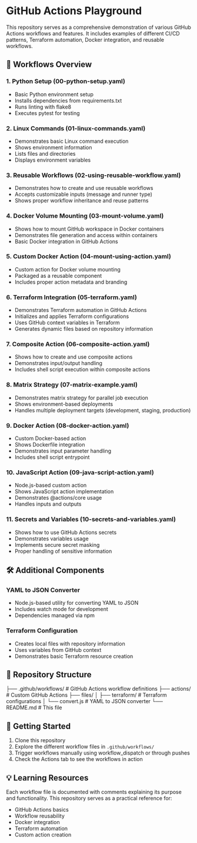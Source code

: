 # GitHub Actions Playground

This repository serves as a comprehensive demonstration of various GitHub Actions workflows and features. It includes examples of different CI/CD patterns, Terraform automation, Docker integration, and reusable workflows.

## 🚀 Workflows Overview

### 1. Python Setup (00-python-setup.yaml)
- Basic Python environment setup
- Installs dependencies from requirements.txt
- Runs linting with flake8
- Executes pytest for testing

### 2. Linux Commands (01-linux-commands.yaml)
- Demonstrates basic Linux command execution
- Shows environment information
- Lists files and directories
- Displays environment variables

### 3. Reusable Workflows (02-using-reusable-workflow.yaml)
- Demonstrates how to create and use reusable workflows
- Accepts customizable inputs (message and runner type)
- Shows proper workflow inheritance and reuse patterns

### 4. Docker Volume Mounting (03-mount-volume.yaml)
- Shows how to mount GitHub workspace in Docker containers
- Demonstrates file generation and access within containers
- Basic Docker integration in GitHub Actions

### 5. Custom Docker Action (04-mount-using-action.yaml)
- Custom action for Docker volume mounting
- Packaged as a reusable component
- Includes proper action metadata and branding

### 6. Terraform Integration (05-terraform.yaml)
- Demonstrates Terraform automation in GitHub Actions
- Initializes and applies Terraform configurations
- Uses GitHub context variables in Terraform
- Generates dynamic files based on repository information

### 7. Composite Action (06-composite-action.yaml)
- Shows how to create and use composite actions
- Demonstrates input/output handling
- Includes shell script execution within composite actions

### 8. Matrix Strategy (07-matrix-example.yaml)
- Demonstrates matrix strategy for parallel job execution
- Shows environment-based deployments
- Handles multiple deployment targets (development, staging, production)

### 9. Docker Action (08-docker-action.yaml)
- Custom Docker-based action
- Shows Dockerfile integration
- Demonstrates input parameter handling
- Includes shell script entrypoint

### 10. JavaScript Action (09-java-script-action.yaml)
- Node.js-based custom action
- Shows JavaScript action implementation
- Demonstrates @actions/core usage
- Handles inputs and outputs

### 11. Secrets and Variables (10-secrets-and-variables.yaml)
- Shows how to use GitHub Actions secrets
- Demonstrates variables usage
- Implements secure secret masking
- Proper handling of sensitive information

## 🛠️ Additional Components

### YAML to JSON Converter
- Node.js-based utility for converting YAML to JSON
- Includes watch mode for development
- Dependencies managed via npm

### Terraform Configuration
- Creates local files with repository information
- Uses variables from GitHub context
- Demonstrates basic Terraform resource creation

## 📝 Repository Structure

├── .github/workflows/ # GitHub Actions workflow definitions
├── actions/ # Custom GitHub Actions
├── files/
│ ├── terraform/ # Terraform configurations
│ └── convert.js # YAML to JSON converter
└── README.md # This file

## 🚦 Getting Started

1. Clone this repository
2. Explore the different workflow files in `.github/workflows/`
3. Trigger workflows manually using workflow_dispatch or through pushes
4. Check the Actions tab to see the workflows in action

## 💡 Learning Resources

Each workflow file is documented with comments explaining its purpose and functionality. This repository serves as a practical reference for:
- GitHub Actions basics
- Workflow reusability
- Docker integration
- Terraform automation
- Custom action creation